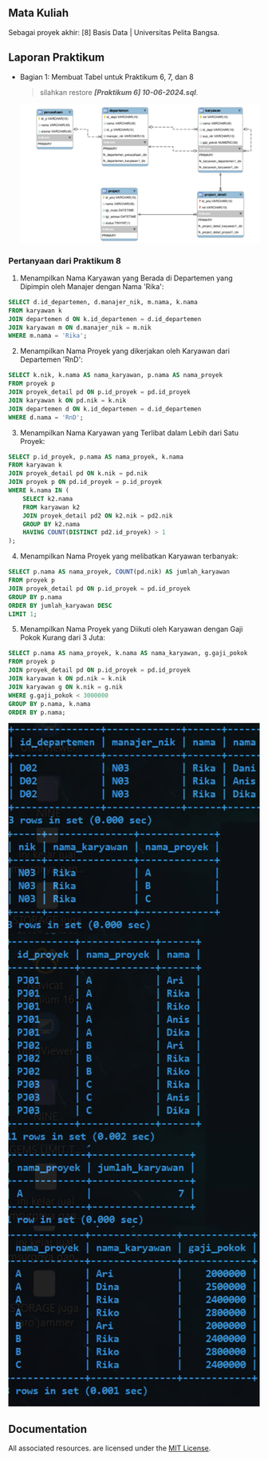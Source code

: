 ## Mata Kuliah

Sebagai proyek akhir: [8] Basis Data | Universitas Pelita Bangsa.

## Laporan Praktikum

- Bagian 1: Membuat Tabel untuk Praktikum 6, 7, dan 8

  > silahkan restore **_[Praktikum 6] 10-06-2024.sql_**.

  <p align="left">
    <img src="/ss/ERD.jpg" width="800">
  </p>

### Pertanyaan dari Praktikum 8

1. Menampilkan Nama Karyawan yang Berada di Departemen yang Dipimpin oleh Manajer dengan Nama 'Rika':
```sql
SELECT d.id_departemen, d.manajer_nik, m.nama, k.nama
FROM karyawan k
JOIN departemen d ON k.id_departemen = d.id_departemen
JOIN karyawan m ON d.manajer_nik = m.nik
WHERE m.nama = 'Rika';
```

2. Menampilkan Nama Proyek yang dikerjakan oleh Karyawan dari Departemen 'RnD':
```sql
SELECT k.nik, k.nama AS nama_karyawan, p.nama AS nama_proyek
FROM proyek p
JOIN proyek_detail pd ON p.id_proyek = pd.id_proyek
JOIN karyawan k ON pd.nik = k.nik
JOIN departemen d ON k.id_departemen = d.id_departemen
WHERE d.nama = 'RnD';
```

3. Menampilkan Nama Karyawan yang Terlibat dalam Lebih dari Satu Proyek:
```sql
SELECT p.id_proyek, p.nama AS nama_proyek, k.nama
FROM karyawan k
JOIN proyek_detail pd ON k.nik = pd.nik
JOIN proyek p ON pd.id_proyek = p.id_proyek
WHERE k.nama IN (
    SELECT k2.nama
    FROM karyawan k2
    JOIN proyek_detail pd2 ON k2.nik = pd2.nik
    GROUP BY k2.nama
    HAVING COUNT(DISTINCT pd2.id_proyek) > 1
);
```

4. Menampilkan Nama Proyek yang melibatkan Karyawan terbanyak:
```sql
SELECT p.nama AS nama_proyek, COUNT(pd.nik) AS jumlah_karyawan
FROM proyek p
JOIN proyek_detail pd ON p.id_proyek = pd.id_proyek
GROUP BY p.nama
ORDER BY jumlah_karyawan DESC
LIMIT 1;
```

5. Menampilkan Nama Proyek yang Diikuti oleh Karyawan dengan Gaji Pokok
Kurang dari 3 Juta:
```sql
SELECT p.nama AS nama_proyek, k.nama AS nama_karyawan, g.gaji_pokok
FROM proyek p
JOIN proyek_detail pd ON p.id_proyek = pd.id_proyek
JOIN karyawan k ON pd.nik = k.nik
JOIN karyawan g ON k.nik = g.nik
WHERE g.gaji_pokok < 3000000
GROUP BY p.nama, k.nama
ORDER BY p.nama;
```

  <p align="left">
    <img src="/ss/Result.jpg" width="600">
  </p>

## Documentation

All associated resources. are licensed under the [MIT License](https://mit-license.org/).
